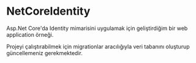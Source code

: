 # NetCoreIdentity
Asp.Net Core'da Identity mimarisini uygulamak için geliştirdiğim bir web application örneği.

Projeyi çalıştırabilmek için migrationlar aracılığıyla veri tabanını oluşturup güncellemeniz gerekmektedir.
